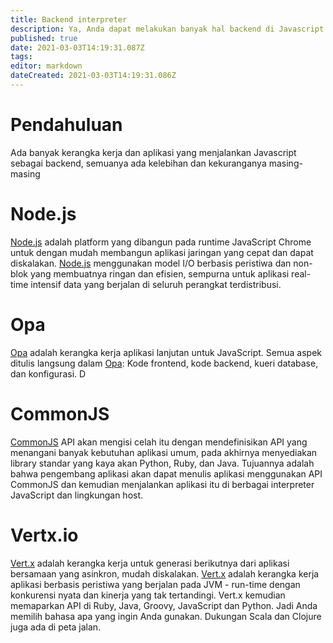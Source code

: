 ```yaml
---
title: Backend interpreter 
description: Ya, Anda dapat melakukan banyak hal backend di Javascript.
published: true
date: 2021-03-03T14:19:31.087Z
tags: 
editor: markdown
dateCreated: 2021-03-03T14:19:31.086Z
---
```


# Pendahuluan
Ada banyak kerangka kerja dan aplikasi yang menjalankan Javascript sebagai backend, semuanya ada kelebihan dan kekuranganya masing-masing

# Node.js
[Node.js](nodejs.org) adalah platform yang dibangun pada runtime JavaScript Chrome untuk dengan mudah membangun aplikasi jaringan yang cepat dan dapat diskalakan. [Node.js](nodejs.org) menggunakan model I/O berbasis peristiwa dan non-blok yang membuatnya ringan dan efisien, sempurna untuk aplikasi real-time intensif data yang berjalan di seluruh perangkat terdistribusi.

# Opa
[Opa](opalang.org) adalah kerangka kerja aplikasi lanjutan untuk JavaScript. Semua aspek ditulis langsung dalam [Opa](opalang.org): Kode frontend, kode backend, kueri database, dan konfigurasi. D

# CommonJS
[CommonJS](commonjs.org) API akan mengisi celah itu dengan mendefinisikan API yang menangani banyak kebutuhan aplikasi umum, pada akhirnya menyediakan library standar yang kaya akan Python, Ruby, dan Java. Tujuannya adalah bahwa pengembang aplikasi akan dapat menulis aplikasi menggunakan API CommonJS dan kemudian menjalankan aplikasi itu di berbagai interpreter JavaScript dan lingkungan host.

# Vertx.io
[Vert.x](vertix.io) adalah kerangka kerja untuk generasi berikutnya dari aplikasi bersamaan yang asinkron, mudah diskalakan. [Vert.x](vertix.io) adalah kerangka kerja aplikasi berbasis peristiwa yang berjalan pada JVM - run-time dengan konkurensi nyata dan kinerja yang tak tertandingi. Vert.x kemudian memaparkan API di Ruby, Java, Groovy, JavaScript dan Python. Jadi Anda memilih bahasa apa yang ingin Anda gunakan. Dukungan Scala dan Clojure juga ada di peta jalan.